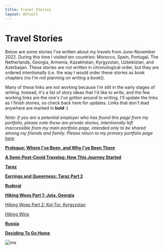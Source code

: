 ```yaml
---
title: Travel Stories
layout: default
---
```


# Travel Stories

Below are some stories I've written about my travels from June-November 2022. During this time I visited ten countries: Morocco, Spain, Portugal, The Netherlands, Georgia, Armenia, Kazakhstan, Kyrgyzstan, Uzbekistan, and Azerbaijan. These stories are not written in chronological order, but they are ordered intentionally (i.e. the way I would order these stories as book chapters (no I'm not planning on writing a book)).

Many of these links are not working because I'm still in the early stages of writing. Instead, it's a list of story ideas that I'd like to write, and the few working links are the one's I've gotten around to writing. I'll update the links as I finish stories, so check back here for updates. Links that don't lead anywhere are marked in **bold** :)

*Note: if you are a potential employer who has found this page from my portfolio, please note these are private stories, intentionally left inaccessible from my main portfolio page, intended only to be shared among my friends and family. Please return to my primary portfolio page [here](https://jackson-mumper.github.io).*

**[Prologue: Where I've Been, and Why I've Been There]()**

**[A Semi-Post-Covid Travelog: How This Journey Started]()**

**[Taraz]()**

**[Earrings and Queerness: Taraz Part 2]()**

**[Ruderal]()**

**[Hiking Woes Part 1: Juta, Georgia]()**

[Hiking Woes Part 2: Kol-Tor, Kyrgyzstan](koltor/koltor.md)

[Hiking Wins](hike_wins/hike_wins.md)

**[Russia]()**

**[Deciding To Go Home]()**

![me](tv.png)
